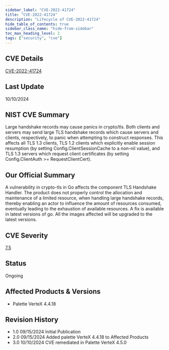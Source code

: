 ```yaml
---
sidebar_label: "CVE-2022-41724"
title: "CVE-2022-41724"
description: "Lifecycle of CVE-2022-41724"
hide_table_of_contents: true
sidebar_class_name: "hide-from-sidebar"
toc_max_heading_level: 2
tags: ["security", "cve"]
---
```


## CVE Details

[CVE-2022-41724](https://nvd.nist.gov/vuln/detail/CVE-2022-41724)

## Last Update

10/10/2024

## NIST CVE Summary

Large handshake records may cause panics in crypto/tls. Both clients and servers may send large TLS handshake records
which cause servers and clients, respectively, to panic when attempting to construct responses. This affects all TLS 1.3
clients, TLS 1.2 clients which explicitly enable session resumption (by setting Config.ClientSessionCache to a non-nil
value), and TLS 1.3 servers which request client certificates (by setting Config.ClientAuth >= RequestClientCert).

## Our Official Summary

A vulnerability in crypto-tls in Go affects the component TLS Handshake Handler. The product does not properly control
the allocation and maintenance of a limited resource, when handling large handshake records, thereby enabling an actor
to influence the amount of resources consumed, eventually leading to the exhaustion of available resources. A fix is
available in latest versions of go. All the images affected will be upgraded to the latest versions.

## CVE Severity

[7.5](https://nvd.nist.gov/vuln/detail/CVE-2022-41724)

## Status

Ongoing

## Affected Products & Versions

- Palette VerteX 4.4.18

## Revision History

- 1.0 09/15/2024 Initial Publication
- 2.0 09/15/2024 Added palette VerteX 4.4.18 to Affected Products
- 3.0 10/10/2024 CVE remediated in Palette VerteX 4.5.0
